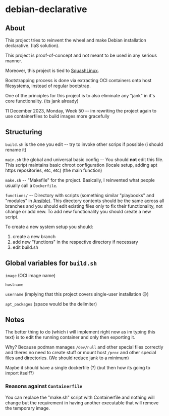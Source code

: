 # debian-declarative

## About
This project tries to reinvent the wheel and make Debian installation declarative. (IaS solution).

This project is proof-of-concept and not meant to be used in any serious manner.

Moreover, this project is tied to [SquashLinux](https://github.com/herzeleid02/squashlinux).

Bootstrapping process is done via extracting OCI containers onto host filesystems, instead of regular bootstrap.

One of the principles for this project is to also eliminate any "jank" in it's core functionality. (its jank already)

11 December 2023, Monday, Week 50 -- im rewriting the project again to use containerfiles to build images more gracefully

## Structuring
`build.sh` is the one you edit -- try to invoke other scrips if possible (i should rename it)

`main.sh` the global and universal basic config -- You should **not** edit this file. This script maintains basic chroot configuration (locale setup, adding apt https repositories, etc, etc) (the main function)

`make.sh` -- "Makefile" for the project. Basically, I reinvented what people usually call a `Dockerfile`.

`functions/` -- Directory with scripts (something similar "playbooks" and "modules" in [Ansible](https://github.com/ansible/ansible)). This directory contents should be the same across all branches and you should edit existing files only to fix their functionality, not change or add new. To add new functionality you should create a new script.

To create a new system setup you should:
1) create a new branch
2) add new "functions" in the respective directory if necessary
3) edit build.sh

## Global variables for `build.sh`
`image` (OCI image name)

`hostname`

`username` (implying that this project covers single-user installation 😖)

`apt_packages` (space would be the delimiter)

## Notes
The better thing to do (which i will implement right now as im typing this text) is to edit the running container and only then exporting it.

Why? Because podman manages `/dev/null` and other special files correctly and theres no need to create stuff or mount host `/proc` and other special files and directories. (We should reduce jank to a minimum)

Maybe it should have a single dockerfile (?) (but then how its going to import itself?)

### Reasons against `Containerfile`
You can replace the "make.sh" script with Containerfile and nothing will change but the requirement in having another executable that will remove the temporary image.
